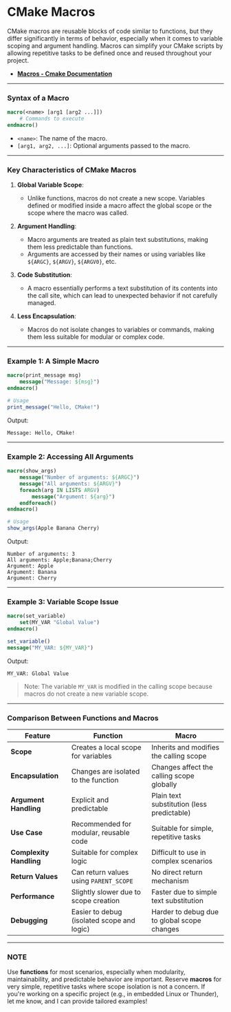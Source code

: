 # CMake Macros

CMake macros are reusable blocks of code similar to functions, but they differ significantly in terms of behavior, especially when it comes to variable scoping and argument handling. Macros can simplify your CMake scripts by allowing repetitive tasks to be defined once and reused throughout your project.

* [**Macros - Cmake Documentation**](https://cmake.org/cmake/help/latest/command/macro.html)

---

### Syntax of a Macro

```cmake
macro(<name> [arg1 [arg2 ...]])
    # Commands to execute
endmacro()
```

- `<name>`: The name of the macro.
- `[arg1, arg2, ...]`: Optional arguments passed to the macro.

---

### Key Characteristics of CMake Macros

1. **Global Variable Scope**:
   - Unlike functions, macros do not create a new scope. Variables defined or modified inside a macro affect the global scope or the scope where the macro was called.

2. **Argument Handling**:
   - Macro arguments are treated as plain text substitutions, making them less predictable than functions.
   - Arguments are accessed by their names or using variables like `${ARGC}`, `${ARGV}`, `${ARGV0}`, etc.

3. **Code Substitution**:
   - A macro essentially performs a text substitution of its contents into the call site, which can lead to unexpected behavior if not carefully managed.

4. **Less Encapsulation**:
   - Macros do not isolate changes to variables or commands, making them less suitable for modular or complex code.

---

### Example 1: A Simple Macro
```cmake
macro(print_message msg)
    message("Message: ${msg}")
endmacro()

# Usage
print_message("Hello, CMake!")
```

Output:
```
Message: Hello, CMake!
```

---

### Example 2: Accessing All Arguments
```cmake
macro(show_args)
    message("Number of arguments: ${ARGC}")
    message("All arguments: ${ARGV}")
    foreach(arg IN LISTS ARGV)
        message("Argument: ${arg}")
    endforeach()
endmacro()

# Usage
show_args(Apple Banana Cherry)
```

Output:
```
Number of arguments: 3
All arguments: Apple;Banana;Cherry
Argument: Apple
Argument: Banana
Argument: Cherry
```

---

### Example 3: Variable Scope Issue
```cmake
macro(set_variable)
    set(MY_VAR "Global Value")
endmacro()

set_variable()
message("MY_VAR: ${MY_VAR}")
```

Output:
```
MY_VAR: Global Value
```

> Note: The variable `MY_VAR` is modified in the calling scope because macros do not create a new variable scope.

---

### Comparison Between Functions and Macros

| Feature                       | Function                                       | Macro                                         |
|-------------------------------|-----------------------------------------------|-----------------------------------------------|
| **Scope**                     | Creates a local scope for variables           | Inherits and modifies the calling scope       |
| **Encapsulation**             | Changes are isolated to the function          | Changes affect the calling scope globally     |
| **Argument Handling**         | Explicit and predictable                      | Plain text substitution (less predictable)    |
| **Use Case**                  | Recommended for modular, reusable code        | Suitable for simple, repetitive tasks         |
| **Complexity Handling**       | Suitable for complex logic                    | Difficult to use in complex scenarios         |
| **Return Values**             | Can return values using `PARENT_SCOPE`        | No direct return mechanism                    |
| **Performance**               | Slightly slower due to scope creation         | Faster due to simple text substitution        |
| **Debugging**                 | Easier to debug (isolated scope and logic)    | Harder to debug due to global scope changes   |

---

### NOTE

Use **functions** for most scenarios, especially when modularity, maintainability, and predictable behavior are important. Reserve **macros** for very simple, repetitive tasks where scope isolation is not a concern. If you're working on a specific project (e.g., in embedded Linux or Thunder), let me know, and I can provide tailored examples!
